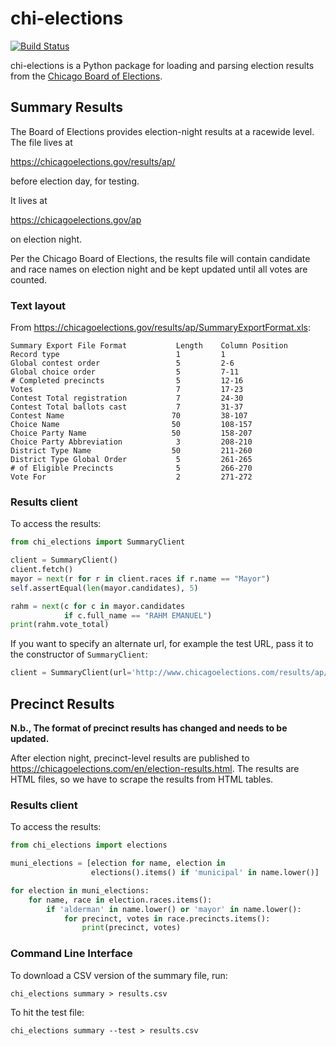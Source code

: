 chi-elections
=============

[![Build Status](https://travis-ci.org/datamade/python-chicago-elections.svg?branch=master)](https://travis-ci.org/datamade/python-chicago-elections)

chi-elections is a Python package for loading and parsing election results from the [Chicago Board of Elections](https://www.chicagoelections.gov/).

Summary Results
---------------

The Board of Elections provides election-night results at a racewide level.  The file lives at

https://chicagoelections.gov/results/ap/

before election day, for testing.

It lives at

https://chicagoelections.gov/ap

on election night.

Per the Chicago Board of Elections, the results file will contain candidate and race names on election night and be kept updated until all votes are counted.

### Text layout

From https://chicagoelections.gov/results/ap/SummaryExportFormat.xls:

```
Summary Export File Format           Length    Column Position
Record type                          1         1
Global contest order                 5         2-6
Global choice order                  5         7-11
# Completed precincts                5         12-16
Votes                                7         17-23
Contest Total registration           7         24-30
Contest Total ballots cast           7         31-37
Contest Name                        70         38-107
Choice Name                         50         108-157
Choice Party Name                   50         158-207
Choice Party Abbreviation            3         208-210
District Type Name                  50         211-260
District Type Global Order           5         261-265
# of Eligible Precincts              5         266-270
Vote For                             2         271-272
```

### Results client

To access the results:

```python
from chi_elections import SummaryClient

client = SummaryClient()
client.fetch()
mayor = next(r for r in client.races if r.name == "Mayor")
self.assertEqual(len(mayor.candidates), 5)

rahm = next(c for c in mayor.candidates
            if c.full_name == "RAHM EMANUEL")
print(rahm.vote_total)
```

If you want to specify an alternate url, for example the test URL, pass it to the constructor of `SummaryClient`:

```python
client = SummaryClient(url='http://www.chicagoelections.com/results/ap/summary.txt')
```

Precinct Results
----------------

**N.b., The format of precinct results has changed and needs to be updated.**

After election night, precinct-level results are published to https://chicagoelections.com/en/election-results.html.  The results are HTML files, so we have to scrape the results from HTML tables.

### Results client

To access the results:

```python
from chi_elections import elections

muni_elections = [election for name, election in
                  elections().items() if 'municipal' in name.lower()]

for election in muni_elections:
    for name, race in election.races.items():
        if 'alderman' in name.lower() or 'mayor' in name.lower():
            for precinct, votes in race.precincts.items():
                print(precinct, votes)
```                

### Command Line Interface

To download a CSV version of the summary file, run:

    chi_elections summary > results.csv

To hit the test file:

    chi_elections summary --test > results.csv

